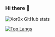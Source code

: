 ### Hi there 👋

![Xor0x GitHub stats](https://github-readme-stats.vercel.app/api?username=Xor0x&show_icons=true&theme=radical)

[![Top Langs](https://github-readme-stats.vercel.app/api/top-langs/?username=Xor0x&layout=compact)](https://github.com/anuraghazra/github-readme-stats)



<!--
**xor0x/xor0x** is a ✨ _special_ ✨ repository because its `README.md` (this file) appears on your GitHub profile.

Here are some ideas to get you started:

- 🔭 I’m currently working on ...
- 🌱 I’m currently learning ...
- 👯 I’m looking to collaborate on ...
- 🤔 I’m looking for help with ...
- 💬 Ask me about ...
- 📫 How to reach me: ...
- 😄 Pronouns: ...
- ⚡ Fun fact: ...
-->
